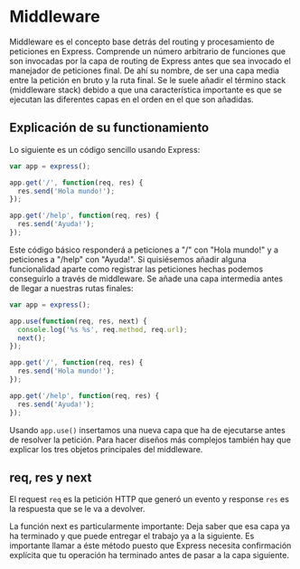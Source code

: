 # Middleware

Middleware es el concepto base detrás del routing y procesamiento de peticiones en Express. Comprende un número arbitrario de funciones que son invocadas por la capa de routing de Express antes que sea invocado el manejador de peticiones final. De ahí su nombre, de ser una capa media entre la petición en bruto y la ruta final. Se le suele añadir el término stack (middleware stack) debido a que una característica importante es que se ejecutan las diferentes capas en el orden en el que son añadidas.

## Explicación de su functionamiento

Lo siguiente es un código sencillo usando Express:
```javascript
var app = express();

app.get('/', function(req, res) {
  res.send('Hola mundo!');
});

app.get('/help', function(req, res) {
  res.send('Ayuda!');
});
```

Este código básico responderá a peticiones a "/" con "Hola mundo!" y a peticiones a "/help" con "Ayuda!".
Si quisiésemos añadir alguna funcionalidad aparte como registrar las peticiones hechas podemos conseguirlo a través de middleware. Se añade una capa intermedia antes de llegar a nuestras rutas finales:

```javascript
var app = express();

app.use(function(req, res, next) {
  console.log('%s %s', req.method, req.url);
  next();
});

app.get('/', function(req, res) {
  res.send('Hola mundo!');
});

app.get('/help', function(req, res) {
  res.send('Ayuda!');
});
```

Usando `app.use()` insertamos una nueva capa que ha de ejecutarse antes de resolver la petición. Para hacer diseños más complejos también hay que explicar los tres objetos principales del middleware.

## req, res y next
El request `req` es la petición HTTP que generó un evento y response `res` es la respuesta que se le va a devolver.

La función next es particularmente importante: Deja saber que esa capa ya ha terminado y que puede entregar el trabajo ya a la siguiente.
Es importante llamar a éste método puesto que Express necesita confirmación explícita que tu operación ha terminado antes de pasar a la capa siguiente.
